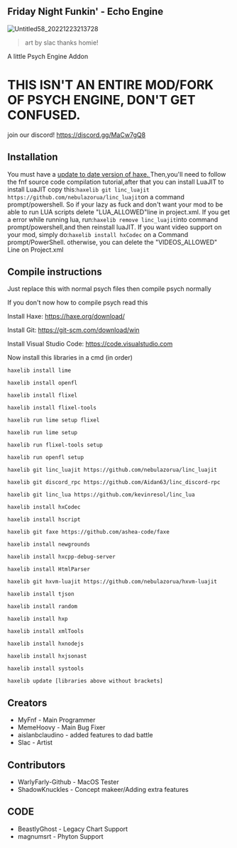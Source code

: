 ## Friday Night Funkin' - Echo Engine

![Untitled58_20221223213728](https://user-images.githubusercontent.com/113801267/209418486-a3782277-29f5-49d6-8396-bde34694e8d1.png)

> art by slac thanks homie!

A little Psych Engine Addon

# THIS ISN'T AN ENTIRE MOD/FORK OF PSYCH ENGINE, DON'T GET CONFUSED.

join our discord! https://discord.gg/MaCw7gQ8

## Installation
You must have a [ update to date version of haxe. ](https://haxe.org/download/)
Then,you'll need to follow the fnf source code compilation tutorial,after that you can install LuaJIT
to install LuaJIT copy this:`haxelib git linc_luajit https://github.com/nebulazorua/linc_luajit`on a command prompt/powershell.
So if your lazy as fuck and don't want your mod to be able to run LUA scripts delete "LUA_ALLOWED"line in project.xml.
If you get a error while running lua, run:`haxelib remove linc_luajit`into command prompt/powershell,and then reinstall luaJIT.
If you want video support on your mod, simply do:`haxelib install hxCodec` on a Command prompt/PowerShell.
otherwise, you can delete the "VIDEOS_ALLOWED" Line on Project.xml

## Compile instructions

Just replace this with normal psych files then compile psych normally

If you don't now how to compile psych read this

Install Haxe: https://haxe.org/download/

Install Git: https://git-scm.com/download/win

Install Visual Studio Code: https://code.visualstudio.com

Now install this libraries in a cmd (in order)
```
haxelib install lime

haxelib install openfl

haxelib install flixel

haxelib install flixel-tools

haxelib run lime setup flixel

haxelib run lime setup

haxelib run flixel-tools setup

haxelib run openfl setup

haxelib git linc_luajit https://github.com/nebulazorua/linc_luajit

haxelib git discord_rpc https://github.com/Aidan63/linc_discord-rpc

haxelib git linc_lua https://github.com/kevinresol/linc_lua

haxelib install hxCodec

haxelib install hscript

haxelib git faxe https://github.com/ashea-code/faxe

haxelib install newgrounds

haxelib install hxcpp-debug-server

haxelib install HtmlParser

haxelib git hxvm-luajit https://github.com/nebulazorua/hxvm-luajit

haxelib install tjson

haxelib install random

haxelib install hxp

haxelib install xmlTools

haxelib install hxnodejs

haxelib install hxjsonast

haxelib install systools

haxelib update [libraries above without brackets]
```

## Creators
* MyFnf - Main Programmer
* MemeHoovy - Main Bug Fixer
* aislanbclaudino - added features to dad battle
* Slac - Artist
## Contributors

* WarlyFarly-Github - MacOS Tester
* ShadowKnuckles - Concept makeer/Adding extra features

## CODE

* BeastlyGhost - Legacy Chart Support
* magnumsrt - Phyton Support
